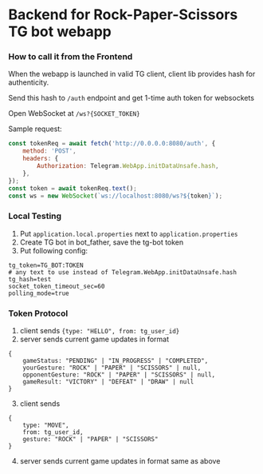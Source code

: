 # Backend for Rock-Paper-Scissors TG bot webapp

### How to call it from the Frontend

When the webapp is launched in valid TG client,
client lib provides hash for authenticity.

Send this hash to `/auth` endpoint and get 1-time auth token for websockets

Open WebSocket at `/ws?{SOCKET_TOKEN}`

Sample request:

```javascript
const tokenReq = await fetch('http://0.0.0.0:8080/auth', {
    method: 'POST',
    headers: {
        Authorization: Telegram.WebApp.initDataUnsafe.hash,
    },
});
const token = await tokenReq.text();
const ws = new WebSocket(`ws://localhost:8080/ws?${token}`);
```

### Local Testing

1. Put `application.local.properties` next to `application.properties`
2. Create TG bot in bot_father, save the tg-bot token
3. Put following config:

```properties
tg_token=TG_BOT:TOKEN
# any text to use instead of Telegram.WebApp.initDataUnsafe.hash
tg_hash=test
socket_token_timeout_sec=60
polling_mode=true
```

### Token Protocol

1. client sends `{type: "HELLO", from: tg_user_id}`
2. server sends current game updates in format

```
{
    gameStatus: "PENDING" | "IN_PROGRESS" | "COMPLETED",
    yourGesture: "ROCK" | "PAPER" | "SCISSORS" | null,
    opponentGesture: "ROCK" | "PAPER" | "SCISSORS" | null,
    gameResult: "VICTORY" | "DEFEAT" | "DRAW" | null
}
```

3. client sends

```
{
    type: "MOVE",
    from: tg_user_id,
    gesture: "ROCK" | "PAPER" | "SCISSORS"
}
```

4. server sends current game updates in format same as above
